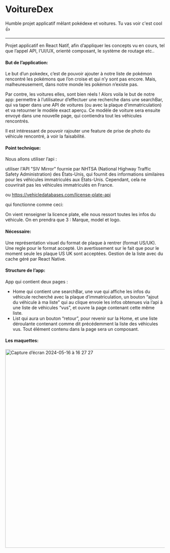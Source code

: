 # VoitureDex
Humble projet applicatif mêlant pokédexe et voitures. Tu vas voir c'est cool 👍

- - -

Projet applicatif en React Natif, afin d’appliquer les concepts vu en cours, tel que l’appel API, l’UI/UX, orienté composant, le système de routage etc..

#### But de l’application:

Le but d’un pokedex, c’est de pouvoir ajouter à notre liste de pokémon rencontré les pokémons que l’on croise et qui n’y sont pas encore. Mais, malheureusement, dans notre monde les pokémon n’existe pas. 

Par contre, les voitures elles, sont bien réels ! Alors voila le but de notre app: permettre à l’utilisateur d’effectuer une recherche dans une searchBar, qui va taper dans une API de voitures (ou avec la plaque d’immatriculation) et va retourner le modèle exact aperçu. Ce modèle de voiture sera ensuite envoyé dans une nouvelle page, qui contiendra tout les véhicules rencontrés.

Il est intéressant de pouvoir rajouter une feature de prise de photo du véhicule rencontré, à voir la faisabilité.

#### Point technique:

Nous allons utiliser l’api : 

utiliser l'API "SIV Mirror" fournie par NHTSA (National Highway Traffic Safety Administration) des États-Unis, qui fournit des informations similaires pour les véhicules immatriculés aux États-Unis. Cependant, cela ne couvrirait pas les véhicules immatriculés en France.

ou https://vehicledatabases.com/license-plate-api

qui fonctionne comme ceci: 

On vient renseigner la licence plate, elle nous ressort toutes les infos du véhicule. On en prendra que 3 : Marque, model et logo.

#### Nécessaire:

Une représentation visuel du format de plaque à rentrer (format US/UK).
Une regle pour le format accepté.
Un avertissement sur le fait que pour le moment seule les plaque US UK sont acceptées.
Gestion de la liste avec du cache géré par React Native.


#### Structure de l’app:

App qui contient deux pages :
- Home qui contient une searchBar, une vue qui affiche les infos du véhicule recherché avec la plaque d’immatriculation, un bouton “ajout du véhicule à ma liste” qui au clique envoie les infos obtenues via l’api à une liste de véhicules “vus”, et ouvre la page contenant cette même liste.
- List qui aura un bouton “retour”, pour revenir sur la Home, et une liste déroulante contenant comme dit précédemment la liste des véhicules vus.
Tout élément contenu dans la page sera un composant. 


#### Les maquettes:

<img width="628" alt="Capture d’écran 2024-05-16 à 16 27 27" src="https://github.com/Pimer0/VoitureDex/assets/137108508/06855d1f-9ef1-466a-a19f-08da4225e18e">





